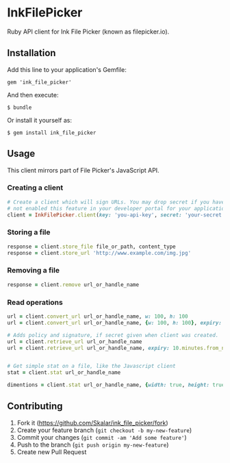 # InkFilePicker

Ruby API client for Ink File Picker (known as filepicker.io).



## Installation

Add this line to your application's Gemfile:

    gem 'ink_file_picker'

And then execute:

    $ bundle

Or install it yourself as:

    $ gem install ink_file_picker



## Usage

This client mirrors part of File Picker's JavaScript API.



### Creating a client

```ruby
# Create a client which will sign URLs. You may drop secret if you have
# not enabled this feature in your developer portal for your application.
client = InkFilePicker.client(key: 'you-api-key', secret: 'your-secret')
```

### Storing a file
```ruby
response = client.store_file file_or_path, content_type
response = client.store_url 'http://www.example.com/img.jpg'
```

### Removing a file
```ruby
response = client.remove url_or_handle_name
```

### Read operations
```ruby
url = client.convert_url url_or_handle_name, w: 100, h: 100
url = client.convert_url url_or_handle_name, {w: 100, h: 100}, expiry: 10.minutes.from_now.to_i

# Adds policy and signature, if secret given when client was created.
url = client.retrieve_url url_or_handle_name
url = client.retrieve_url url_or_handle_name, expiry: 10.minutes.from_now.to_i


# Get simple stat on a file, like the Javascript client
stat = client.stat url_or_handle_name

dimentions = client.stat url_or_handle_name, {width: true, height: true}
```




## Contributing

1. Fork it (https://github.com/Skalar/ink_file_picker/fork)
2. Create your feature branch (`git checkout -b my-new-feature`)
3. Commit your changes (`git commit -am 'Add some feature'`)
4. Push to the branch (`git push origin my-new-feature`)
5. Create new Pull Request

